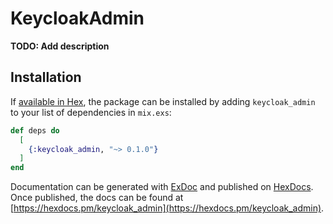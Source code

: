 # KeycloakAdmin

**TODO: Add description**

## Installation

If [available in Hex](https://hex.pm/docs/publish), the package can be installed
by adding `keycloak_admin` to your list of dependencies in `mix.exs`:

```elixir
def deps do
  [
    {:keycloak_admin, "~> 0.1.0"}
  ]
end
```

Documentation can be generated with [ExDoc](https://github.com/elixir-lang/ex_doc)
and published on [HexDocs](https://hexdocs.pm). Once published, the docs can
be found at [https://hexdocs.pm/keycloak_admin](https://hexdocs.pm/keycloak_admin).

